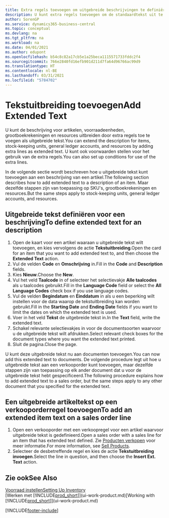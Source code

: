 ```yaml
---
title: Extra regels toevoegen om uitgebreide beschrijvingen te definiëren
description: U kunt extra regels toevoegen om de standaardtekst uit te breiden die een artikel, grootboekrekening en andere gegevens beschrijft.
author: SorenGP
ms.service: dynamics365-business-central
ms.topic: conceptual
ms.devlang: na
ms.tgt_pltfrm: na
ms.workload: na
ms.date: 04/01/2021
ms.author: edupont
ms.openlocfilehash: b54c8c82a17cb5e1a25beca1115571733fddc2f4
ms.sourcegitcommit: 766e2840fd16efb901d211d7fa64d96766ac99d9
ms.translationtype: HT
ms.contentlocale: nl-BE
ms.lasthandoff: 03/31/2021
ms.locfileid: "5784702"
---
```

# <a name="add-extended-text"></a><span data-ttu-id="e6dcc-103">Tekstuitbreiding toevoegen</span><span class="sxs-lookup"><span data-stu-id="e6dcc-103">Add Extended Text</span></span>

<span data-ttu-id="e6dcc-104">U kunt de beschrijving voor artikelen, voorraadeenheden, grootboekrekeningen en resources uitbreiden door extra regels toe te voegen als uitgebreide tekst.</span><span class="sxs-lookup"><span data-stu-id="e6dcc-104">You can extend the description for items, stock-keeping units, general ledger accounts, and resources by adding extra lines as extended text.</span></span> <span data-ttu-id="e6dcc-105">U kunt ook voorwaarden stellen voor het gebruik van de extra regels.</span><span class="sxs-lookup"><span data-stu-id="e6dcc-105">You can also set up conditions for use of the extra lines.</span></span>  

<span data-ttu-id="e6dcc-106">In de volgende sectie wordt beschreven hoe u uitgebreide tekst kunt toevoegen aan een beschrijving van een artikel.</span><span class="sxs-lookup"><span data-stu-id="e6dcc-106">The following section describes how to add extended text to a description of an item.</span></span> <span data-ttu-id="e6dcc-107">Maar dezelfde stappen zijn van toepassing op SKU's, grootboekrekeningen en resources.</span><span class="sxs-lookup"><span data-stu-id="e6dcc-107">But the same steps apply to stock-keeping units, general ledger accounts, and resources.</span></span>  

## <a name="to-define-extended-text-for-an-description"></a><span data-ttu-id="e6dcc-108">Uitgebreide tekst definiëren voor een beschrijving</span><span class="sxs-lookup"><span data-stu-id="e6dcc-108">To define extended text for an description</span></span>

1. <span data-ttu-id="e6dcc-109">Open de kaart voor een artikel waaraan u uitgebreide tekst wilt toevoegen, en kies vervolgens de actie **Tekstuitbreiding**.</span><span class="sxs-lookup"><span data-stu-id="e6dcc-109">Open the card for an item that you want to add extended text to, and then choose the **Extended Text** action.</span></span>
2. <span data-ttu-id="e6dcc-110">Vul de velden **Code** en **Omschrijving** in.</span><span class="sxs-lookup"><span data-stu-id="e6dcc-110">Fill in the **Code** and **Description** fields.</span></span>
3. <span data-ttu-id="e6dcc-111">Kies **Nieuw**.</span><span class="sxs-lookup"><span data-stu-id="e6dcc-111">Choose the **New**.</span></span>
4. <span data-ttu-id="e6dcc-112">Vul het veld **Taalcode** in of selecteer het selectievakje **Alle taalcodes** als u taalcodes gebruikt.</span><span class="sxs-lookup"><span data-stu-id="e6dcc-112">Fill in the **Language Code** field or select the **All Language Codes** check box if you use language codes.</span></span>
5. <span data-ttu-id="e6dcc-113">Vul de velden **Begindatum** en **Einddatum** in als u een beperking wilt instellen voor de data waarop de tekstuitbreiding kan worden gebruikt.</span><span class="sxs-lookup"><span data-stu-id="e6dcc-113">Fill in the **Starting Date** and **Ending Date** fields if you want to limit the dates on which the extended text is used.</span></span>
6. <span data-ttu-id="e6dcc-114">Voer in het veld **Tekst** de uitgebreide tekst in.</span><span class="sxs-lookup"><span data-stu-id="e6dcc-114">In the **Text** field, write the extended text.</span></span>
7. <span data-ttu-id="e6dcc-115">Schakel relevante selectievakjes in voor de documentsoorten waarvoor u de uitgebreide tekst wilt afdrukken.</span><span class="sxs-lookup"><span data-stu-id="e6dcc-115">Select relevant check boxes for the document types where you want the extended text printed.</span></span>
8. <span data-ttu-id="e6dcc-116">Sluit de pagina.</span><span class="sxs-lookup"><span data-stu-id="e6dcc-116">Close the page.</span></span>

<span data-ttu-id="e6dcc-117">U kunt deze uitgebreide tekst nu aan documenten toevoegen.</span><span class="sxs-lookup"><span data-stu-id="e6dcc-117">You can now add this extended text to documents.</span></span> <span data-ttu-id="e6dcc-118">De volgende procedure legt uit hoe u uitgebreide tekst aan een verkooporder kunt toevoegen, maar dezelfde stappen zijn van toepassing op elk ander document dat u voor de uitgebreide tekst hebt gespecificeerd.</span><span class="sxs-lookup"><span data-stu-id="e6dcc-118">The following procedure explains how to add extended text to a sales order, but the same steps apply to any other document that you specified for the extended text.</span></span>  

## <a name="to-add-an-extended-item-text-on-a-sales-order-line"></a><span data-ttu-id="e6dcc-119">Een uitgebreide artikeltekst op een verkooporderregel toevoegen</span><span class="sxs-lookup"><span data-stu-id="e6dcc-119">To add an extended item text on a sales order line</span></span>

1. <span data-ttu-id="e6dcc-120">Open een verkooporder met een verkoopregel voor een artikel waarvoor uitgebreide tekst is gedefinieerd.</span><span class="sxs-lookup"><span data-stu-id="e6dcc-120">Open a sales order with a sales line for an item that has extended text defined.</span></span> <span data-ttu-id="e6dcc-121">Zie [Producten verkopen](sales-how-sell-products.md) voor meer informatie.</span><span class="sxs-lookup"><span data-stu-id="e6dcc-121">For more information, see [Sell Products](sales-how-sell-products.md).</span></span>
2. <span data-ttu-id="e6dcc-122">Selecteer de desbetreffende regel en kies de actie **Tekstuitbreiding invoegen**.</span><span class="sxs-lookup"><span data-stu-id="e6dcc-122">Select the line in question, and then choose the **Insert Ext. Text** action.</span></span>

## <a name="see-also"></a><span data-ttu-id="e6dcc-123">Zie ook</span><span class="sxs-lookup"><span data-stu-id="e6dcc-123">See Also</span></span>

[<span data-ttu-id="e6dcc-124">Voorraad instellen</span><span class="sxs-lookup"><span data-stu-id="e6dcc-124">Setting Up Inventory</span></span>](inventory-setup-inventory.md)  
<span data-ttu-id="e6dcc-125">[Werken met [!INCLUDE[prod_short](includes/prod_short.md)]](ui-work-product.md)</span><span class="sxs-lookup"><span data-stu-id="e6dcc-125">[Working with [!INCLUDE[prod_short](includes/prod_short.md)]](ui-work-product.md)</span></span>


[!INCLUDE[footer-include](includes/footer-banner.md)]
